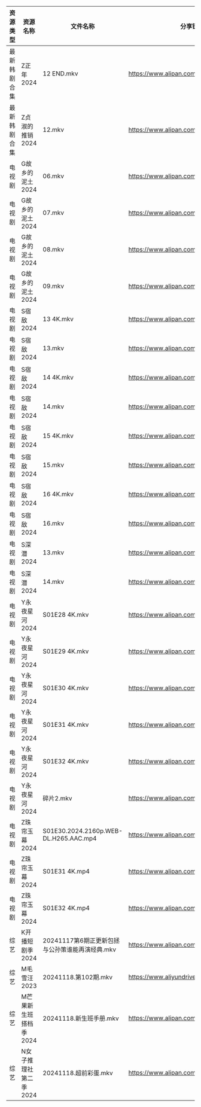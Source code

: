 | 资源类型   | 资源名称          | 文件名称                                  | 分享链接                                      | 更新时间                |
| ------ | ------------- | ------------------------------------- | ----------------------------------------- | ------------------- |
| 最新韩剧合集 | Z正年2024       | 12 END.mkv                            | https://www.alipan.com/s/sTneuapS1wk      | 2024-11-18 00:07:15 |
| 最新韩剧合集 | Z贞淑的推销2024    | 12.mkv                                | https://www.alipan.com/s/h5xmVkTJtTV      | 2024-11-18 00:07:20 |
| 电视剧    | G故乡的泥土2024    | 06.mkv                                | https://www.alipan.com/s/hbukkKUDCNQ      | 2024-11-18 14:22:04 |
| 电视剧    | G故乡的泥土2024    | 07.mkv                                | https://www.alipan.com/s/hbukkKUDCNQ      | 2024-11-18 14:22:04 |
| 电视剧    | G故乡的泥土2024    | 08.mkv                                | https://www.alipan.com/s/hbukkKUDCNQ      | 2024-11-18 14:22:04 |
| 电视剧    | G故乡的泥土2024    | 09.mkv                                | https://www.alipan.com/s/hbukkKUDCNQ      | 2024-11-18 14:22:04 |
| 电视剧    | S宿敌2024       | 13 4K.mkv                             | https://www.alipan.com/s/jyw7xtYezPF      | 2024-11-18 14:06:16 |
| 电视剧    | S宿敌2024       | 13.mkv                                | https://www.alipan.com/s/jyw7xtYezPF      | 2024-11-18 00:06:40 |
| 电视剧    | S宿敌2024       | 14 4K.mkv                             | https://www.alipan.com/s/jyw7xtYezPF      | 2024-11-18 14:06:15 |
| 电视剧    | S宿敌2024       | 14.mkv                                | https://www.alipan.com/s/jyw7xtYezPF      | 2024-11-18 00:06:40 |
| 电视剧    | S宿敌2024       | 15 4K.mkv                             | https://www.alipan.com/s/jyw7xtYezPF      | 2024-11-18 14:06:15 |
| 电视剧    | S宿敌2024       | 15.mkv                                | https://www.alipan.com/s/jyw7xtYezPF      | 2024-11-18 00:06:40 |
| 电视剧    | S宿敌2024       | 16 4K.mkv                             | https://www.alipan.com/s/jyw7xtYezPF      | 2024-11-18 14:06:15 |
| 电视剧    | S宿敌2024       | 16.mkv                                | https://www.alipan.com/s/jyw7xtYezPF      | 2024-11-18 08:06:05 |
| 电视剧    | S深潜2024       | 13.mkv                                | https://www.alipan.com/s/mKzzNt5BcAW      | 2024-11-18 18:06:13 |
| 电视剧    | S深潜2024       | 14.mkv                                | https://www.alipan.com/s/mKzzNt5BcAW      | 2024-11-18 18:06:12 |
| 电视剧    | Y永夜星河2024     | S01E28 4K.mkv                         | https://www.alipan.com/s/torupuzCfzz      | 2024-11-18 08:06:34 |
| 电视剧    | Y永夜星河2024     | S01E29 4K.mkv                         | https://www.alipan.com/s/torupuzCfzz      | 2024-11-18 08:06:34 |
| 电视剧    | Y永夜星河2024     | S01E30 4K.mkv                         | https://www.alipan.com/s/torupuzCfzz      | 2024-11-18 08:06:34 |
| 电视剧    | Y永夜星河2024     | S01E31 4K.mkv                         | https://www.alipan.com/s/torupuzCfzz      | 2024-11-18 08:06:34 |
| 电视剧    | Y永夜星河2024     | S01E32 4K.mkv                         | https://www.alipan.com/s/torupuzCfzz      | 2024-11-18 08:06:33 |
| 电视剧    | Y永夜星河2024     | 碎片2.mkv                               | https://www.alipan.com/s/torupuzCfzz      | 2024-11-18 14:06:45 |
| 电视剧    | Z珠帘玉幕2024     | S01E30.2024.2160p.WEB-DL.H265.AAC.mp4 | https://www.alipan.com/s/9Taskj8gkML      | 2024-11-18 16:06:52 |
| 电视剧    | Z珠帘玉幕2024     | S01E31 4K.mp4                         | https://www.alipan.com/s/9Taskj8gkML      | 2024-11-18 16:06:52 |
| 电视剧    | Z珠帘玉幕2024     | S01E32 4K.mp4                         | https://www.alipan.com/s/9Taskj8gkML      | 2024-11-18 16:06:51 |
| 综艺     | K开播短剧季2024    | 20241117第6期正更新包拯与公孙策谁能再演经典.mkv        | https://www.alipan.com/s/RwTZ4L5wTYU      | 2024-11-18 00:07:37 |
| 综艺     | M毛雪汪2023      | 20241118.第102期.mkv                    | https://www.aliyundrive.com/s/asPqfgPRqAg | 2024-11-18 14:07:29 |
| 综艺     | M芒果新生班搭档季2024 | 20241118.新生班手册.mkv                    | https://www.alipan.com/s/xnGaC7WzgLK      | 2024-11-18 14:07:34 |
| 综艺     | N女子推理社第二季2024 | 20241118.超前彩蛋.mkv                     | https://www.alipan.com/s/NNXXZUw3FNE      | 2024-11-18 14:07:45 |
